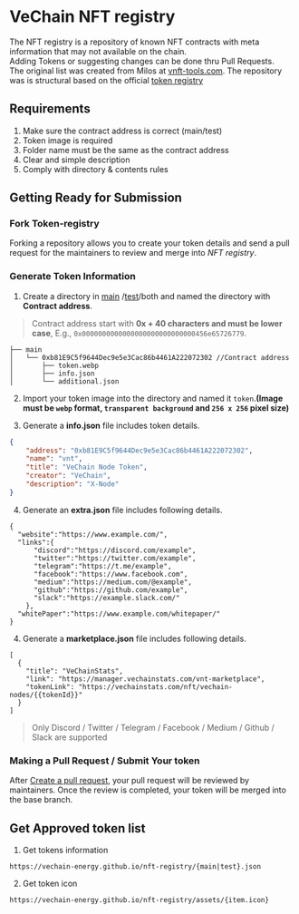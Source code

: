 # VeChain NFT registry

The NFT registry is a repository of known NFT contracts with meta information that may not available on the chain.  
Adding Tokens or suggesting changes can be done thru Pull Requests.  
The original list was created from Milos at [vnft-tools.com](https://vnft-tools.com/). The repository was is structural based on the official [token registry](https://github.com/vechain/token-registry)


## Requirements 
1. Make sure the contract address is correct (main/test)
2. Token image is required
3. Folder name must be the same as the contract address 
4. Clear and simple description 
5. Comply with directory & contents rules

## Getting Ready for Submission
### Fork Token-registry
Forking a repository allows you to create your token details and send a pull request for the maintainers to review and merge into *NFT registry*.
### Generate Token Information
1. Create a directory in [main](tokens/main) /[test](tokens/test)/both and named the directory with **Contract address**.

> Contract address start with **0x + 40 characters and must be lower case**, E.g., `0x0000000000000000000000000000456e65726779`.

```
├── main 
│   └── 0xb81E9C5f9644Dec9e5e3Cac86b4461A222072302 //Contract address
│       ├── token.webp
│       ├── info.json
│       └── additional.json
```


2. Import your token image into the directory and named it `token`.**(Image must be `webp` format, `transparent background` and `256 x 256` pixel size)**

3. Generate a **info.json** file includes token details.


```json
{
    "address": "0xb81E9C5f9644Dec9e5e3Cac86b4461A222072302",
    "name": "vnt",
    "title": "VeChain Node Token",
    "creator": "VeChain",
    "description": "X-Node"
}
```

4. Generate an **extra.json** file includes following details. 

```
{
  "website":"https://www.example.com/", 
  "links":{
      "discord":"https://discord.com/example",
      "twitter":"https://twitter.com/example",
      "telegram":"https://t.me/example",
      "facebook":"https://www.facebook.com",
      "medium":"https://medium.com/@example",
      "github":"https://github.com/example",
      "slack":"https://example.slack.com/"
    },
  "whitePaper":"https://www.example.com/whitepaper/"
}

```

4. Generate a **marketplace.json** file includes following details. 

```
[
  {
    "title": "VeChainStats",
    "link": "https://manager.vechainstats.com/vnt-marketplace",
    "tokenLink": "https://vechainstats.com/nft/vechain-nodes/{{tokenId}}"
  }
]

```

> Only Discord / Twitter / Telegram / Facebook / Medium / Github / Slack are supported

### Making a Pull Request / Submit Your token
After [Create a pull request](https://help.github.com/en/articles/creating-a-pull-request), your pull request will be reviewed by maintainers. Once the review is completed, your token will be merged into the base branch.

## Get Approved token list

1. Get tokens information

`https://vechain-energy.github.io/nft-registry/{main|test}.json`

2. Get token icon

`https://vechain-energy.github.io/nft-registry/assets/{item.icon}`
